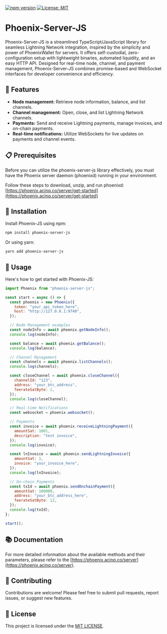 [![npm version](https://img.shields.io/npm/v/phoenix-server-js.svg?style=flat-square)](https://www.npmjs.com/package/phoenix-server-js)
[![License: MIT](https://img.shields.io/badge/License-MIT-yellow.svg?style=flat-square)](./LICENSE)

# Phoenix-Server-JS

Phoenix-Server-JS is a streamlined TypeScript/JavaScript library for seamless Lightning Network integration, inspired by the simplicity and power of PhoenixWallet for servers. It offers self-custodial, zero-configuration setup with lightweight binaries, automated liquidity, and an easy HTTP API. Designed for real-time node, channel, and payment management, Phoenix-Server-JS combines promise-based and WebSocket interfaces for developer convenience and efficiency.

## 🚀 Features

- **Node management:** Retrieve node information, balance, and list channels.
- **Channel management:** Open, close, and list Lightning Network channels.
- **Payments:** Send and receive Lightning payments, manage invoices, and on-chain payments.
- **Real-time notifications:** Utilize WebSockets for live updates on payments and channel events.

## 📋 Prerequisites

Before you can utilize the phoenix-server-js library effectively, you must have the Phoenix server daemon (phoenixd) running in your environment.

Follow these steps to download, unzip, and run phoenixd: [https://phoenix.acinq.co/server/get-started](https://phoenix.acinq.co/server/get-started)

## 💾 Installation

Install Phoenix-JS using npm:

```bash
npm install phoenix-server-js
```

Or using yarn:

```bash
yarn add phoenix-server-js
```

## 📖 Usage

Here's how to get started with Phoenix-JS:

```js
import Phoenix from "phoenix-server-js";

const start = async () => {
  const phoenix = new Phoenix({
    token: "your_api_token_here",
    host: "http://127.0.0.1:9740",
  });

  // Node Management examples
  const nodeInfo = await phoenix.getNodeInfo();
  console.log(nodeInfo);

  const balance = await phoenix.getBalance();
  console.log(balance);

  // Channel Management
  const channels = await phoenix.listChannels();
  console.log(channels);

  const closeChannel = await phoenix.closeChannel({
    channelId: "123",
    address: "your_btc_address",
    feerateSatByte: 1,
  });
  console.log(closeChannel);

  // Real-time Notifications
  const websocket = phoenix.websocket();

  // Payments
  const invoice = await phoenix.receiveLightningPayment({
    amountSat: 1001,
    description: "test invoice",
  });
  console.log(invoice);

  const lnInvoice = await phoenix.sendLightningInvoice({
    amountSat: 1,
    invoice: "your_invoice_here",
  });
  console.log(lnInvoice);

  // On-chain Payments
  const txId = await phoenix.sendOnchainPayment({
    amountSat: 100000,
    address: "your_btc_address_here",
    feerateSatByte: 12,
  });
  console.log(txId);
};

start();
```

## 📚 Documentation

For more detailed information about the available methods and their parameters, please refer to the [https://phoenix.acinq.co/server](https://phoenix.acinq.co/server).

## 👥 Contributing

Contributions are welcome! Please feel free to submit pull requests, report issues, or suggest new features.

## 📜 License

This project is licensed under the [MIT LICENSE](./LICENSE).
